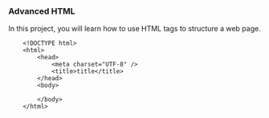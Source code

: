 ### Advanced HTML
In this project, you will learn how to use HTML tags to structure a web page.

        <!DOCTYPE html>
        <html>
            <head>
                <meta charset="UTF-8" />
                <title>title</title>
            </head>
            <body>
    
            </body>
        </html>